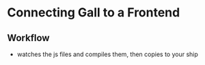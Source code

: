 # Connecting Gall to a Frontend

## Workflow
  * watches the js files and compiles them, then copies to your ship

